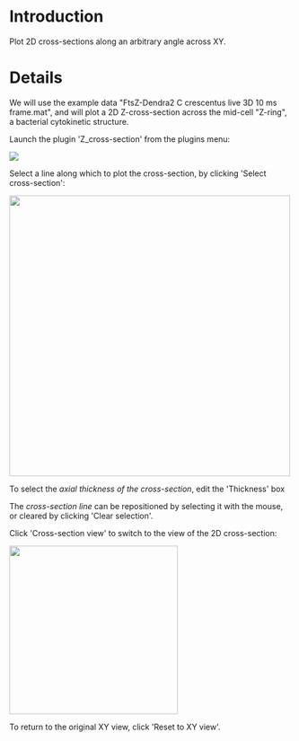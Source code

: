 # Introduction #

Plot 2D cross-sections along an arbitrary angle across XY.

# Details #

We will use the example data "FtsZ-Dendra2 C crescentus live 3D 10 ms frame.mat", and will plot a 2D Z-cross-section across the mid-cell "Z-ring", a bacterial cytokinetic structure.

Launch the plugin 'Z\_cross-section' from the plugins menu:

<img src='https://palm-siever.googlecode.com/svn/wiki/images/Z_cross_section_pluginScreenshot.png' />

Select a line along which to plot the cross-section, by clicking 'Select cross-section':

<img src='https://palm-siever.googlecode.com/svn/wiki/images/Z_cross_section_crossSectionSelection.png' width='500px' />

To select the _axial thickness of the cross-section_, edit the 'Thickness' box

The _cross-section line_ can be repositioned by selecting it with the mouse, or cleared by clicking 'Clear selection'.

Click 'Cross-section view' to switch to the view of the 2D cross-section:

<img src='https://palm-siever.googlecode.com/svn/wiki/images/Z_cross_section_crossSectionView.png' width='300px' />

To return to the original XY view, click 'Reset to XY view'.